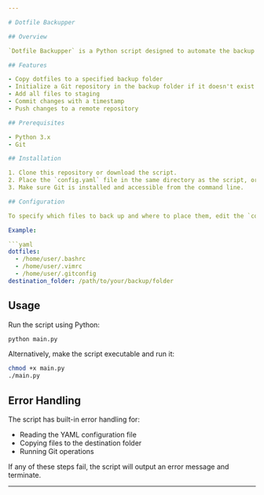 ```yaml
---

# Dotfile Backupper

## Overview

`Dotfile Backupper` is a Python script designed to automate the backup of your dotfiles to a Git repository. The script copies a list of dotfiles specified in a YAML configuration file to a destination folder and then performs `git add`, `git commit`, and `git push` operations.

## Features

- Copy dotfiles to a specified backup folder
- Initialize a Git repository in the backup folder if it doesn't exist
- Add all files to staging
- Commit changes with a timestamp
- Push changes to a remote repository

## Prerequisites

- Python 3.x
- Git

## Installation

1. Clone this repository or download the script.
2. Place the `config.yaml` file in the same directory as the script, or update the script to point to your custom `config.yaml` file location.
3. Make sure Git is installed and accessible from the command line.

## Configuration

To specify which files to back up and where to place them, edit the `config.yaml` file.

Example:

```yaml
dotfiles:
  - /home/user/.bashrc
  - /home/user/.vimrc
  - /home/user/.gitconfig
destination_folder: /path/to/your/backup/folder
```

## Usage

Run the script using Python:

```bash
python main.py
```

Alternatively, make the script executable and run it:

```bash
chmod +x main.py
./main.py
```

## Error Handling

The script has built-in error handling for:

- Reading the YAML configuration file
- Copying files to the destination folder
- Running Git operations

If any of these steps fail, the script will output an error message and terminate.

---
```

